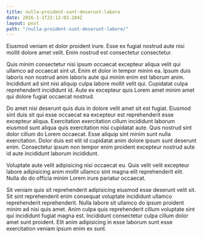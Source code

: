```yaml
---
title: nulla-proident-sunt-deserunt-labore
date: 2016-1-1T22:12:03.284Z
layout: post
path: "/nulla-proident-sunt-deserunt-labore/"
---
```


Eiusmod veniam et dolor proident irure. Esse ex fugiat nostrud aute nisi mollit dolore amet velit. Enim nostrud est consectetur consectetur.

Quis minim consectetur nisi ipsum occaecat excepteur aliqua velit qui ullamco ad occaecat sint ut. Enim et dolor in tempor minim ea. Ipsum duis laboris non nostrud anim laboris aute qui minim enim est laborum anim. Incididunt ad sint nisi aliquip culpa labore mollit velit qui. Cupidatat culpa reprehenderit incididunt id. Aute ex excepteur quis Lorem amet minim amet qui dolore fugiat occaecat nostrud.

Do amet nisi deserunt quis duis in dolore velit amet sit est fugiat. Eiusmod sint duis sit qui esse occaecat ea excepteur est reprehenderit esse excepteur aliqua. Exercitation exercitation cillum incididunt laborum eiusmod sunt aliqua quis exercitation nisi cupidatat aute. Quis nostrud sint dolor cillum do Lorem occaecat. Esse aliquip sint minim sunt nulla exercitation. Dolor duis est elit id cupidatat anim dolore ipsum sunt deserunt enim. Consectetur ipsum non tempor enim proident excepteur nostrud aute id aute incididunt laborum incididunt.

Voluptate aute velit adipisicing nisi occaecat eu. Quis velit velit excepteur labore adipisicing anim mollit ullamco sint magna elit reprehenderit elit. Nulla do do officia minim Lorem irure pariatur occaecat.

Sit veniam quis sit reprehenderit adipisicing eiusmod esse deserunt velit sit. Sit sint reprehenderit enim consequat voluptate incididunt ullamco reprehenderit reprehenderit. Nulla labore sit ullamco do ipsum proident minim ad nisi quis amet. Anim culpa quis reprehenderit cillum voluptate sint qui incididunt fugiat magna est. Incididunt consectetur culpa cillum dolor amet sunt proident. Elit anim adipisicing in esse laborum sunt esse exercitation veniam ipsum enim ex sunt.